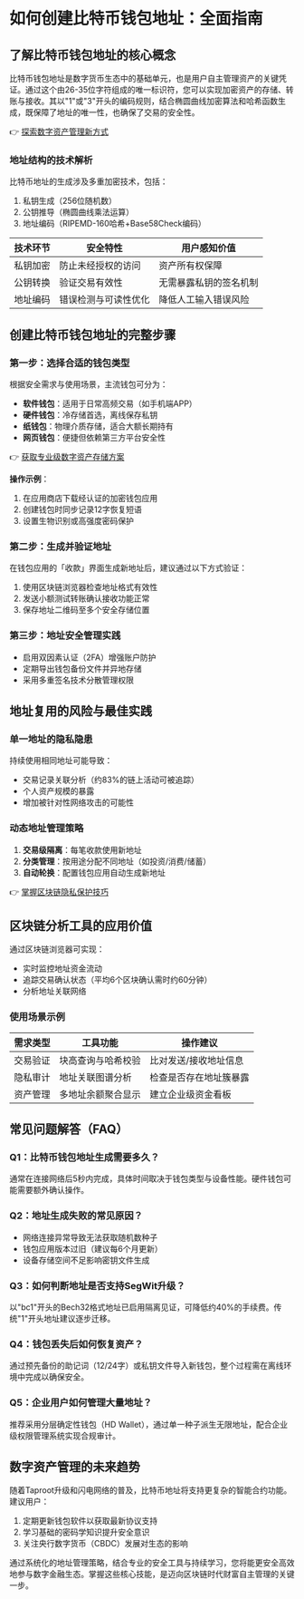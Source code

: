 # 如何创建比特币钱包地址：全面指南  

## 了解比特币钱包地址的核心概念  
比特币钱包地址是数字货币生态中的基础单元，也是用户自主管理资产的关键凭证。通过这个由26-35位字符组成的唯一标识符，您可以实现加密资产的存储、转账与接收。其以"1"或"3"开头的编码规则，结合椭圆曲线加密算法和哈希函数生成，既保障了地址的唯一性，也确保了交易的安全性。  

👉 [探索数字资产管理新方式](https://bit.ly/okx_welcome)  

### 地址结构的技术解析  
比特币地址的生成涉及多重加密技术，包括：  
1. 私钥生成（256位随机数）  
2. 公钥推导（椭圆曲线乘法运算）  
3. 地址编码（RIPEMD-160哈希+Base58Check编码）  

| 技术环节       | 安全特性                 | 用户感知价值         |  
|----------------|--------------------------|----------------------|  
| 私钥加密       | 防止未经授权的访问       | 资产所有权保障       |  
| 公钥转换       | 验证交易有效性           | 无需暴露私钥的签名机制 |  
| 地址编码       | 错误检测与可读性优化     | 降低人工输入错误风险   |  

## 创建比特币钱包地址的完整步骤  

### 第一步：选择合适的钱包类型  
根据安全需求与使用场景，主流钱包可分为：  
- **软件钱包**：适用于日常高频交易（如手机端APP）  
- **硬件钱包**：冷存储首选，离线保存私钥  
- **纸钱包**：物理介质存储，适合大额长期持有  
- **网页钱包**：便捷但依赖第三方平台安全性  

👉 [获取专业级数字资产存储方案](https://bit.ly/okx_welcome)  

**操作示例**：  
1. 在应用商店下载经认证的加密钱包应用  
2. 创建钱包时同步记录12字恢复短语  
3. 设置生物识别或高强度密码保护  

### 第二步：生成并验证地址  
在钱包应用的「收款」界面生成新地址后，建议通过以下方式验证：  
1. 使用区块链浏览器检查地址格式有效性  
2. 发送小额测试转账确认接收功能正常  
3. 保存地址二维码至多个安全存储位置  

### 第三步：地址安全管理实践  
- 启用双因素认证（2FA）增强账户防护  
- 定期导出钱包备份文件并异地存储  
- 采用多重签名技术分散管理权限  

## 地址复用的风险与最佳实践  

### 单一地址的隐私隐患  
持续使用相同地址可能导致：  
- 交易记录关联分析（约83%的链上活动可被追踪）  
- 个人资产规模的暴露  
- 增加被针对性网络攻击的可能性  

### 动态地址管理策略  
1. **交易级隔离**：每笔收款使用新地址  
2. **分类管理**：按用途分配不同地址（如投资/消费/储蓄）  
3. **自动轮换**：配置钱包应用自动生成新地址  

👉 [掌握区块链隐私保护技巧](https://bit.ly/okx_welcome)  

## 区块链分析工具的应用价值  
通过区块链浏览器可实现：  
- 实时监控地址资金流动  
- 追踪交易确认状态（平均6个区块确认需时约60分钟）  
- 分析地址关联网络  

### 使用场景示例  
| 需求类型       | 工具功能                 | 操作建议               |  
|----------------|--------------------------|------------------------|  
| 交易验证       | 块高查询与哈希校验       | 比对发送/接收地址信息  |  
| 隐私审计       | 地址关联图谱分析         | 检查是否存在地址簇暴露 |  
| 资产管理       | 多地址余额聚合显示       | 建立企业级资金看板     |  

## 常见问题解答（FAQ）  

### Q1：比特币钱包地址生成需要多久？  
通常在连接网络后5秒内完成，具体时间取决于钱包类型与设备性能。硬件钱包可能需要额外确认操作。  

### Q2：地址生成失败的常见原因？  
- 网络连接异常导致无法获取随机数种子  
- 钱包应用版本过旧（建议每6个月更新）  
- 设备存储空间不足影响密钥文件生成  

### Q3：如何判断地址是否支持SegWit升级？  
以"bc1"开头的Bech32格式地址已启用隔离见证，可降低约40%的手续费。传统"1"开头地址建议逐步迁移。  

### Q4：钱包丢失后如何恢复资产？  
通过预先备份的助记词（12/24字）或私钥文件导入新钱包，整个过程需在离线环境中完成以确保安全。  

### Q5：企业用户如何管理大量地址？  
推荐采用分层确定性钱包（HD Wallet），通过单一种子派生无限地址，配合企业级权限管理系统实现合规审计。  

## 数字资产管理的未来趋势  
随着Taproot升级和闪电网络的普及，比特币地址将支持更复杂的智能合约功能。建议用户：  
1. 定期更新钱包软件以获取最新协议支持  
2. 学习基础的密码学知识提升安全意识  
3. 关注央行数字货币（CBDC）发展对生态的影响  

通过系统化的地址管理策略，结合专业的安全工具与持续学习，您将能更安全高效地参与数字金融生态。掌握这些核心技能，是迈向区块链时代财富自主管理的关键一步。